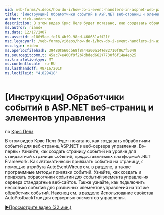 ```yaml
---
uid: web-forms/videos/how-do-i/how-do-i-event-handlers-in-aspnet-web-pages-and-controls
title: '[Инструкции] Обработчики событий в ASP.NET веб-страниц и элементов управления | Документация Майкрософт'
author: rick-anderson
description: В этом видео Крис Пелз будет показано, как создавать обработчики событий для веб-страниц ASP.NET и веб-сервера управления. Во-первых вы научитесь создавать f событий на уровне страницы...
ms.author: riande
ms.date: 12/17/2007
ms.assetid: c18095ae-fe16-4bf9-98cd-460631af021f
msc.legacyurl: /web-forms/videos/how-do-i/how-do-i-event-handlers-in-aspnet-web-pages-and-controls
msc.type: video
ms.openlocfilehash: 394808660cb68f8a44a00a149e82710f067f5049
ms.sourcegitcommit: 45ac74e400f9f2b7dbded66297730f6f14a4eb25
ms.translationtype: MT
ms.contentlocale: ru-RU
ms.lasthandoff: 08/16/2018
ms.locfileid: "41829418"
---
```

<a name="how-do-i-event-handlers-in-aspnet-web-pages-and-controls"></a>[Инструкции] Обработчики событий в ASP.NET веб-страниц и элементов управления
====================
по [Крис Пелз](https://twitter.com/chrispels)

В этом видео Крис Пелз будет показано, как создавать обработчики событий для веб-страниц ASP.NET и веб-сервера управления. Во-первых Узнайте, как создать страницу событий на уровне для стандартной страницы событий, предоставляемых платформой .NET Framework. Как автоматически привязать события на страницу, с помощью атрибута AutoEventWireup см. в разделе, а также программные методы привязки событий. Узнайте, как создать и привязать обработчики событий для событий элемента управления сервера стандартные веб-сайтов. Также узнайте, как подключить несколько событий для различных элементов управления на тот же обработчик событий. Наконец см. в разделе Использование свойства AutoPostbackTrue для серверных элементов управления.

[&#9654;Просмотрите видео (32 мин.)](https://channel9.msdn.com/Blogs/ASP-NET-Site-Videos/how-do-i-event-handlers-in-aspnet-web-pages-and-controls)
